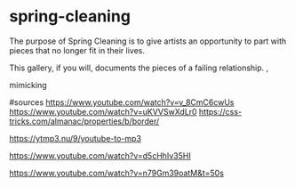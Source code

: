# spring-cleaning


The purpose of Spring Cleaning is to give artists an opportunity to part with pieces that no longer fit in their lives.

This gallery, if you will, documents the pieces of a failing relationship.  ,

mimicking 




#sources
https://www.youtube.com/watch?v=v_8CmC6cwUs
https://www.youtube.com/watch?v=uKVVSwXdLr0
https://css-tricks.com/almanac/properties/b/border/


https://ytmp3.nu/9/youtube-to-mp3 

https://www.youtube.com/watch?v=d5cHhIv35HI



https://www.youtube.com/watch?v=n79Gm39oatM&t=50s
